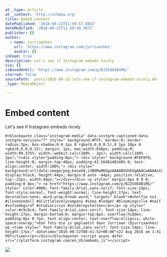 ```yaml
---
at__type: Article
at__context: 'http://schema.org'
title: Embed content
datePublished: '2016-08-22T11:59:57.884Z'
dateModified: '2016-08-22T11:59:49.307Z'
publisher: {}
author:
  - name: jurriaanhes
    url: 'https://www.instagram.com/jurriaanhes'
    avatar: {}
inFeed: true
description: Let's see if Instagram embeds nicely
via: {}
isBasedOnUrl: 'https://www.instagram.com/p/BJZ5dO4B1MG/'
starred: false
sourcePath: _posts/2016-08-22-lets-see-if-instagram-embeds-nicely.md
_type: MediaObject

---
```

# Embed content

Let's see if Instagram embeds nicely

    H<blockquote class="instagram-media" data-instgrm-captioned data-instgrm-version="7" style=" background:#FFF; border:0; border-radius:3px; box-shadow:0 0 1px 0 rgba(0,0,0,0.5),0 1px 10px 0 rgba(0,0,0,0.15); margin: 1px; max-width:658px; padding:0; width:99.375%; width:-webkit-calc(100% - 2px); width:calc(100% - 2px);"><div style="padding:8px;"> <div style=" background:#F8F8F8; line-height:0; margin-top:40px; padding:43.5648148148% 0; text-align:center; width:100%;"> <div style=" background:url(data:image/png;base64,iVBORw0KGgoAAAANSUhEUgAAACwAAAAsCAMAAAApWqozAAAABGdBTUEAALGPC/xhBQAAAAFzUkdCAK7OHOkAAAAMUExURczMzPf399fX1+bm5mzY9AMAAADiSURBVDjLvZXbEsMgCES5/P8/t9FuRVCRmU73JWlzosgSIIZURCjo/ad+EQJJB4Hv8BFt+IDpQoCx1wjOSBFhh2XssxEIYn3ulI/6MNReE07UIWJEv8UEOWDS88LY97kqyTliJKKtuYBbruAyVh5wOHiXmpi5we58Ek028czwyuQdLKPG1Bkb4NnM+VeAnfHqn1k4+GPT6uGQcvu2h2OVuIf/gWUFyy8OWEpdyZSa3aVCqpVoVvzZZ2VTnn2wU8qzVjDDetO90GSy9mVLqtgYSy231MxrY6I2gGqjrTY0L8fxCxfCBbhWrsYYAAAAAElFTkSuQmCC); display:block; height:44px; margin:0 auto -44px; position:relative; top:-22px; width:44px;"></div></div> <p style=" margin:8px 0 0 0; padding:0 4px;"> <a href="https://www.instagram.com/p/BJZ5dO4B1MG/" style=" color:#000; font-family:Arial,sans-serif; font-size:14px; font-style:normal; font-weight:normal; line-height:17px; text-decoration:none; word-wrap:break-word;" target="_blank">#shelfie no1 #ilovenoodoll #alittlelovelycompany #ikea #lodger #bloomingville #naïf #sofiedegiraf #studiocircus #zolderopstelten</a></p> <p style=" color:#c9c8cd; font-family:Arial,sans-serif; font-size:14px; line-height:17px; margin-bottom:0; margin-top:8px; overflow:hidden; padding:8px 0 7px; text-align:center; text-overflow:ellipsis; white-space:nowrap;">Een foto die is geplaatst door Jurriaan (@jurriaanhes) op <time style=" font-family:Arial,sans-serif; font-size:14px; line-height:17px;" datetime="2016-08-22T08:41:52+00:00">22 Aug 2016 om 1:41 PDT</time></p></div></blockquote> <script async defer src="//platform.instagram.com/en_US/embeds.js"></script>

![](https://imgflo.herokuapp.com/graph/vahj1ThiexotieMo/e9b0cf05e1542ae551988210c403ead5/croprotate.jpg?cropheight=311&cropwidth=640&degrees=0&input=https%3A%2F%2Fscontent.cdninstagram.com%2Ft51.2885-15%2Fs640x640%2Fsh0.08%2Fe35%2F14033595_1113391768740194_1632969852_n.jpg%3Fig_cache_key%3DMTMyMjM0MDY2MzA5ODI5OTE0Mg%253D%253D.2&x=0&y=120)
